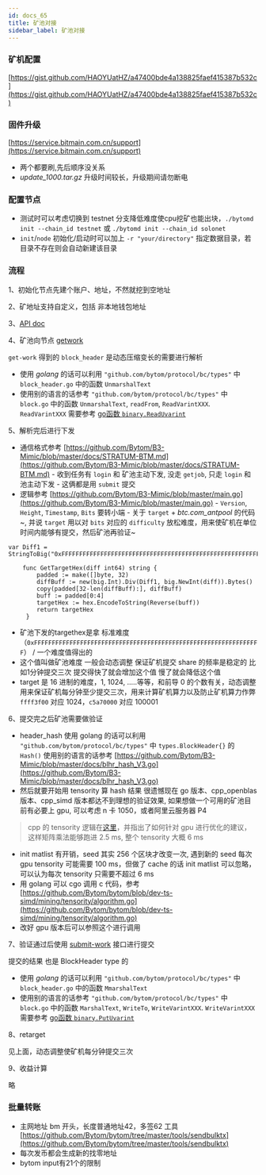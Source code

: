 ```yaml
---
id: docs_65
title: 矿池对接
sidebar_label: 矿池对接
---
```


### 矿机配置

[https://gist.github.com/HAOYUatHZ/a47400bde4a138825faef415387b532c](https://gist.github.com/HAOYUatHZ/a47400bde4a138825faef415387b532c)


### 固件升级

[https://service.bitmain.com.cn/support](https://service.bitmain.com.cn/support)

* 两个都要刷,先后顺序没关系
* _update_1000.tar.gz_ 升级时间较长，升级期间请勿断电


### 配置节点

* 测试时可以考虑切换到 testnet 分支降低难度使cpu挖矿也能出块，`./bytomd init --chain_id testnet` 或 `./bytomd init --chain_id solonet`
* `init`/`node` 初始化/启动时可以加上 `-r "your/directory"` 指定数据目录，若目录不存在则会自动新建该目录


### 流程

1、初始化节点先建个账户、地址，不然就挖到空地址

2、矿地址支持自定义，包括 非本地钱包地址

3、[API doc](https://github.com/Bytom/bytom/wiki/API-Reference)

4、矿池向节点 [getwork](https://github.com/Bytom/bytom/wiki/API-Reference#get-work)

`get-work` 得到的 `block_header` 是动态压缩变长的需要进行解析

* 使用 _golang_ 的话可以利用 `"github.com/bytom/protocol/bc/types"` 中 `block_header.go` 中的函数 `UnmarshalText`
* 使用别的语言的话参考 `"github.com/bytom/protocol/bc/types"` 中 `block.go` 中的函数 `UnmarshalText`, `readFrom`, `ReadVarintXXX`. `ReadVarintXXX` 需要参考 [go函数 `binary.ReadUvarint`](https://go.googlesource.com/go/+/go1.4.3/src/encoding/binary/varint.go)

5、解析完后进行下发

* 通信格式参考 [https://github.com/Bytom/B3-Mimic/blob/master/docs/STRATUM-BTM.md](https://github.com/Bytom/B3-Mimic/blob/master/docs/STRATUM-BTM.md) - 收到任务有 `login` 和 矿池主动下发, 没走 `getjob`, 只走 `login` 和 池主动下发 - 这俩都是用 `submit` 提交
* 逻辑参考 [https://github.com/Bytom/B3-Mimic/blob/master/main.go](https://github.com/Bytom/B3-Mimic/blob/master/main.go) - `Version`, `Height`, `Timestamp`, `Bits` 要转小端 - 关于 `target` + _btc.com_antpool_ 的代码 ~, 并说 `target` 用以对 `bits` 对应的 `difficulty` 放松难度，用来使矿机在单位时间内能够有提交，然后矿池再验证~

```
var Diff1 = StringToBig("0xFFFFFFFFFFFFFFFFFFFFFFFFFFFFFFFFFFFFFFFFFFFFFFFFFFFFFFFFFFFFFFFF")

    func GetTargetHex(diff int64) string {
        padded := make([]byte, 32)
        diffBuff := new(big.Int).Div(Diff1, big.NewInt(diff)).Bytes()
        copy(padded[32-len(diffBuff):], diffBuff)
        buff := padded[0:4]
        targetHex := hex.EncodeToString(Reverse(buff))
        return targetHex
     }
```

* 矿池下发的targethex是拿 标准难度（`0xFFFFFFFFFFFFFFFFFFFFFFFFFFFFFFFFFFFFFFFFFFFFFFFFFFFFFFFFFFFFFFFF`） / 一个难度值得出的
* 这个值叫做矿池难度 一般会动态调整 保证矿机提交 share 的频率是稳定的 比如1分钟提交三次 提交得快了就会增加这个值 慢了就会降低这个值
* target 是 16 进制的难度，1, 1024, …..等等，和前导 0 的个数有关，动态调整用来保证矿机每分钟至少提交三次，用来计算矿机算力以及防止矿机算力作弊 `ffff3f00` 对应 1024，`c5a70000` 对应 100001

6、提交完之后矿池需要做验证

* header_hash 使用 golang 的话可以利用 `"github.com/bytom/protocol/bc/types"` 中 `types.BlockHeader{}` 的 `Hash()` 使用别的语言的话参考 [https://github.com/Bytom/B3-Mimic/blob/master/docs/blhr_hash_V3.go](https://github.com/Bytom/B3-Mimic/blob/master/docs/blhr_hash_V3.go)
* 然后就要开始用 tensority 算 hash 结果 很遗憾现在 go 版本、cpp_openblas 版本、cpp_simd 版本都达不到理想的验证效果, 如果想做一个可用的矿池目前有必要上 gpu, 可以考虑 n 卡 1050，或者阿里云服务器 P4

> cpp 的 tensority 逻辑在[这里](https://github.com/Bytom/CppTensority)，并指出了如何针对 gpu 进行优化的建议，这样矩阵乘法能够跑进 2.5 ms, 整个 tensority 大概 6 ms


* init matlist 有开销，seed 其实 256 个区块才改变一次, 遇到新的 seed 每次 gpu tensority 可能需要 100 ms，但做了 cache 的话 init matlist 可以忽略，可以认为每次 tensority 只需要不超过 6 ms
* 用 golang 可以 cgo 调用 c 代码，参考 [https://github.com/Bytom/bytom/blob/dev-ts-simd/mining/tensority/algorithm.go](https://github.com/Bytom/bytom/blob/dev-ts-simd/mining/tensority/algorithm.go)
* 改好 gpu 版本后可以参照这个进行调用

7、验证通过后使用 [submit-work](https://github.com/Bytom/bytom/wiki/API-Reference#submit-work) 接口进行提交

提交的结果 也是 BlockHeader type 的

* 使用 _golang_ 的话可以利用 `"github.com/bytom/protocol/bc/types"` 中 `block_header.go` 中的函数 `MmarshalText`
* 使用别的语言的话参考 `"github.com/bytom/protocol/bc/types"` 中 `block.go` 中的函数 `MarshalText`, `WriteTo`, `WriteVarintXXX`. `WriteVarintXXX` 需要参考 [go函数 `binary.PutUvarint`](https://go.googlesource.com/go/+/go1.4.3/src/encoding/binary/varint.go)

8、retarget

见上面，动态调整使矿机每分钟提交三次

9、收益计算

略

### 批量转账

* 主网地址 bm 开头，长度普通地址42，多签62 工具 [https://github.com/Bytom/bytom/tree/master/tools/sendbulktx](https://github.com/Bytom/bytom/tree/master/tools/sendbulktx)
* 每次发币都会生成新的找零地址
* bytom input有21个的限制

